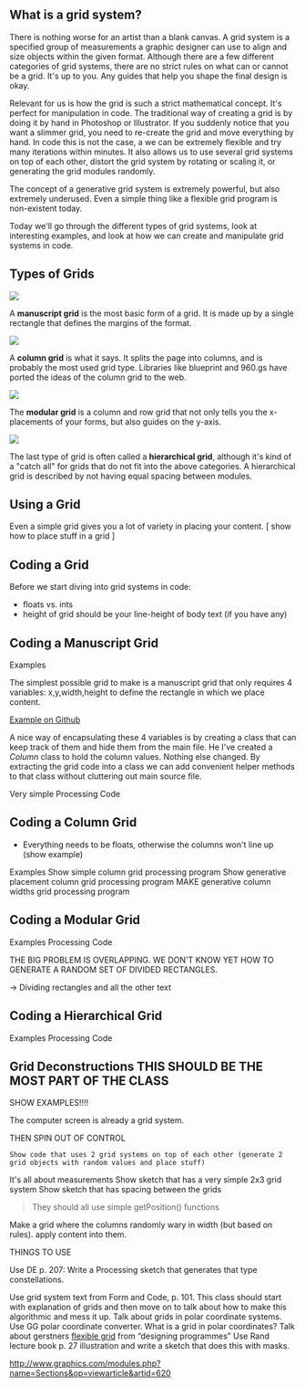 What is a grid system?
----------------------

There is nothing worse for an artist than a blank canvas. A grid system is a specified group of measurements a graphic designer can use to align and size objects within the given format. Although there are a few different categories of grid systems, there are no strict rules on what can or cannot be a grid. It's up to you. Any guides that help you shape the final design is okay.

Relevant for us is how the grid is such a strict mathematical concept. It's perfect for manipulation in code. The traditional way of creating a grid is by doing it by hand in Photoshop or Illustrator. If you suddenly notice that you want a slimmer grid, you need to re-create the grid and move everything by hand. In code this is not the case, a we can be extremely flexible and try many iterations within minutes. It also allows us to use several grid systems on top of each other, distort the grid system by rotating or scaling it, or generating the grid modules randomly. 

The concept of a generative grid system is extremely powerful, but also extremely underused. Even a simple thing like a flexible grid program is non-existent today. 

Today we'll go through the different types of grid systems, look at interesting examples, and look at how we can create and manipulate grid systems in code.


Types of Grids
--------------

<img src="http://runemadsen-2012.s3.amazonaws.com/printing-code-2012/grid/grid_manuscript_small.jpg" data-slideshow="http://runemadsen-2012.s3.amazonaws.com/printing-code-2012/grid/grid_manuscript.jpg" />

A **manuscript grid** is the most basic form of a grid. It is made up by a single rectangle that defines the margins of the format.

<img src="http://runemadsen-2012.s3.amazonaws.com/printing-code-2012/grid/grid_column_small.jpg" data-slideshow="http://runemadsen-2012.s3.amazonaws.com/printing-code-2012/grid/grid_column.jpg" />

A **column grid** is what it says. It splits the page into columns, and is probably the most used grid type. Libraries like blueprint and 960.gs have ported the ideas of the column grid to the web. 

<img src="http://runemadsen-2012.s3.amazonaws.com/printing-code-2012/grid/grid_modular_small.jpg" data-slideshow="http://runemadsen-2012.s3.amazonaws.com/printing-code-2012/grid/grid_modular.jpg" />

The **modular grid** is a column and row grid that not only tells you the x-placements of your forms, but also guides on the y-axis.

<img src="http://runemadsen-2012.s3.amazonaws.com/printing-code-2012/grid/grid_hierarchical_small.jpg" data-slideshow="http://runemadsen-2012.s3.amazonaws.com/printing-code-2012/grid/grid_hierarchical.jpg" />

The last type of grid is often called a **hierarchical grid**, although it's kind of a "catch all" for grids that do not fit into the above categories. A hierarchical grid is described by not having equal spacing between modules.


Using a Grid
------------

Even a simple grid gives you a lot of variety in placing your content. [ show how to place stuff in a grid ]


Coding a Grid
-------------

Before we start diving into grid systems in code:

- floats vs. ints
- height of grid should be your line-height of body text (if you have any)

Coding a Manuscript Grid
------------------------
Examples

The simplest possible grid to make is a manuscript grid that only requires 4 variables: x,y,width,height to define the rectangle in which we place content.

[Example on Github](https://github.com/runemadsen/printing-code-2012/tree/master/class_code/grid/manuscript_grid_no_class)

A nice way of encapsulating these 4 variables is by creating a class that can keep track of them and hide them from the main file. He I've created a _Column_ class to hold the column values. Nothing else changed. By extracting the grid code into a class we can add convenient helper methods to that class without cluttering out main source file.

Very simple Processing Code


Coding a Column Grid
--------------------

* Everything needs to be floats, otherwise the columns won't line up (show example)

Examples
Show simple column grid processing program
Show generative placement column grid processing program
MAKE generative column widths grid processing program


Coding a Modular Grid
---------------------
Examples
Processing Code

THE BIG PROBLEM IS OVERLAPPING. WE DON'T KNOW YET HOW TO GENERATE A RANDOM SET OF DIVIDED RECTANGLES.

-> Dividing rectangles and all the other text


Coding a Hierarchical Grid
--------------------------
Examples
Processing Code


Grid Deconstructions THIS SHOULD BE THE MOST PART OF THE CLASS
--------------------

SHOW EXAMPLES!!!!

The computer screen is already a grid system.

THEN SPIN OUT OF CONTROL
	
	Show code that uses 2 grid systems on top of each other (generate 2 grid objects with random values and place stuff)

It's all about measurements
Show sketch that has a very simple 2x3 grid system
Show sketch that has spacing between the grids
> They should all use simple getPosition() functions

Make a grid where the columns randomly wary in width (but based on rules). apply content into them.



THINGS TO USE

Use DE p. 207: Write a Processing sketch that generates that type constellations.

Use grid system text from Form and Code, p. 101.
This class should start with explanation of grids and then move on to talk about how to make this algorithmic and mess it up.
Talk about grids in polar coordinate systems. Use GG polar coordinate converter. What is a grid in polar coordinates?
Talk about gerstners [flexible grid](http://www.aisleone.net/2010/design/celebrating-karl-gerstner/) from “designing programmes”
Use Rand lecture book p. 27 illustration and write a sketch that does this with masks.

http://www.graphics.com/modules.php?name=Sections&op=viewarticle&artid=620